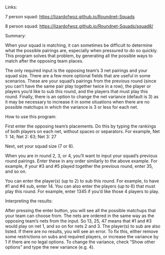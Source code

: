 Links:

7 person squad: https://lizardofwoz.github.io/Roundnet-Squads

8 person squad: https://lizardofwoz.github.io/Roundnet-Squads/squad8/

Summary:

When your squad is matching, it can sometimes be difficult to determine what the possible pairings are, especially when pressured to do so quickly. This program solves that problem, by generating all the possible ways to match after the opposing team places.

The only required input is the opposing team’s 3 net pairings and your squad size. There are a few more optional fields that are useful in some scenarios. These are your squad’s pairings from the previous round (since you can’t have the same pair play together twice in a row), the player or players you’d like to sub this round, and the players that must play this round. Finally, there is an option to change the net variance (default is 3) as it may be necessary to increase it in some situations when there are no possible matchups in which the variance is 3 or less for each net.

How to use this program:

First enter the opposing team’s placements. Do this by typing the rankings of both players on each net, without spaces or separators. For example, Net 1: 14; Net 2: 63; Net 3: 27

Next, set your squad size (7 or 8).

When you are in round 2, 3, or 4, you’ll want to input your squad’s previous round pairings. Enter these in any order similarly to the above example. For example, if your #3 and #5 played together the previous round, enter 35, and so on.

You can enter the player(s) (up to 2) to sub this round. For example, to have #1 and #4 sub, enter 14. You can also enter the players (up to 6) that must play this round. For example, enter 1345 if you’d like those 4 players to play.

Interpreting the results:

After pressing the enter button, you will see all the possible matchups that your team can choose from. The nets are ordered in the same way as the opposing team’s nets from the input. So 13, 25, 47 means that #1 and #3 would play on net 1, and so on for nets 2 and 3. The player(s) to sub are also listed. If there are no results, you will see an error. To fix this, either remove some restrictions on subs and required players, or increase the variance by 1 if there are no legal options. To change the variance, check “Show other options” and type the new variance (e.g. 4).

